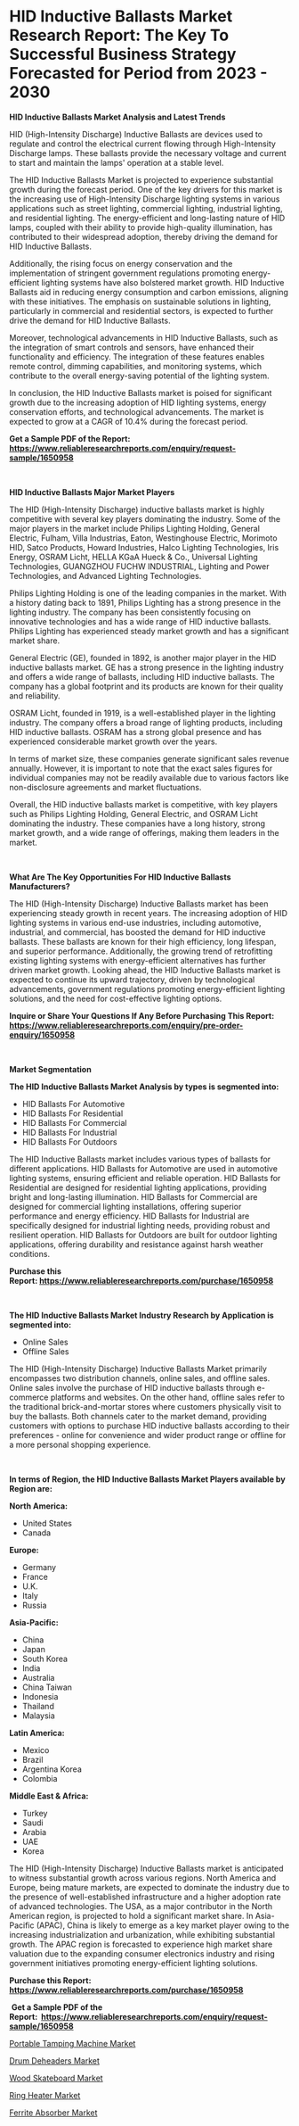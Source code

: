 <p><h1>HID Inductive Ballasts Market Research Report: The Key To Successful Business Strategy Forecasted for Period from 2023 - 2030</h1></p><p><strong>HID Inductive Ballasts Market Analysis and Latest Trends</strong></p>
<p><p>HID (High-Intensity Discharge) Inductive Ballasts are devices used to regulate and control the electrical current flowing through High-Intensity Discharge lamps. These ballasts provide the necessary voltage and current to start and maintain the lamps' operation at a stable level.</p><p>The HID Inductive Ballasts Market is projected to experience substantial growth during the forecast period. One of the key drivers for this market is the increasing use of High-Intensity Discharge lighting systems in various applications such as street lighting, commercial lighting, industrial lighting, and residential lighting. The energy-efficient and long-lasting nature of HID lamps, coupled with their ability to provide high-quality illumination, has contributed to their widespread adoption, thereby driving the demand for HID Inductive Ballasts.</p><p>Additionally, the rising focus on energy conservation and the implementation of stringent government regulations promoting energy-efficient lighting systems have also bolstered market growth. HID Inductive Ballasts aid in reducing energy consumption and carbon emissions, aligning with these initiatives. The emphasis on sustainable solutions in lighting, particularly in commercial and residential sectors, is expected to further drive the demand for HID Inductive Ballasts.</p><p>Moreover, technological advancements in HID Inductive Ballasts, such as the integration of smart controls and sensors, have enhanced their functionality and efficiency. The integration of these features enables remote control, dimming capabilities, and monitoring systems, which contribute to the overall energy-saving potential of the lighting system.</p><p>In conclusion, the HID Inductive Ballasts market is poised for significant growth due to the increasing adoption of HID lighting systems, energy conservation efforts, and technological advancements. The market is expected to grow at a CAGR of 10.4% during the forecast period.</p></p>
<p><strong>Get a Sample PDF of the Report:&nbsp; <a href="https://www.reliableresearchreports.com/enquiry/request-sample/1650958">https://www.reliableresearchreports.com/enquiry/request-sample/1650958</a></strong></p>
<p>&nbsp;</p>
<p><strong>HID Inductive Ballasts Major Market Players</strong></p>
<p><p>The HID (High-Intensity Discharge) inductive ballasts market is highly competitive with several key players dominating the industry. Some of the major players in the market include Philips Lighting Holding, General Electric, Fulham, Villa Industrias, Eaton, Westinghouse Electric, Morimoto HID, Satco Products, Howard Industries, Halco Lighting Technologies, Iris Energy, OSRAM Licht, HELLA KGaA Hueck & Co., Universal Lighting Technologies, GUANGZHOU FUCHW INDUSTRIAL, Lighting and Power Technologies, and Advanced Lighting Technologies.</p><p>Philips Lighting Holding is one of the leading companies in the market. With a history dating back to 1891, Philips Lighting has a strong presence in the lighting industry. The company has been consistently focusing on innovative technologies and has a wide range of HID inductive ballasts. Philips Lighting has experienced steady market growth and has a significant market share.</p><p>General Electric (GE), founded in 1892, is another major player in the HID inductive ballasts market. GE has a strong presence in the lighting industry and offers a wide range of ballasts, including HID inductive ballasts. The company has a global footprint and its products are known for their quality and reliability.</p><p>OSRAM Licht, founded in 1919, is a well-established player in the lighting industry. The company offers a broad range of lighting products, including HID inductive ballasts. OSRAM has a strong global presence and has experienced considerable market growth over the years.</p><p>In terms of market size, these companies generate significant sales revenue annually. However, it is important to note that the exact sales figures for individual companies may not be readily available due to various factors like non-disclosure agreements and market fluctuations.</p><p>Overall, the HID inductive ballasts market is competitive, with key players such as Philips Lighting Holding, General Electric, and OSRAM Licht dominating the industry. These companies have a long history, strong market growth, and a wide range of offerings, making them leaders in the market.</p></p>
<p>&nbsp;</p>
<p><strong>What Are The Key Opportunities For HID Inductive Ballasts Manufacturers?</strong></p>
<p><p>The HID (High-Intensity Discharge) Inductive Ballasts market has been experiencing steady growth in recent years. The increasing adoption of HID lighting systems in various end-use industries, including automotive, industrial, and commercial, has boosted the demand for HID inductive ballasts. These ballasts are known for their high efficiency, long lifespan, and superior performance. Additionally, the growing trend of retrofitting existing lighting systems with energy-efficient alternatives has further driven market growth. Looking ahead, the HID Inductive Ballasts market is expected to continue its upward trajectory, driven by technological advancements, government regulations promoting energy-efficient lighting solutions, and the need for cost-effective lighting options.</p></p>
<p><strong>Inquire or Share Your Questions If Any Before Purchasing This Report: <a href="https://www.reliableresearchreports.com/enquiry/pre-order-enquiry/1650958">https://www.reliableresearchreports.com/enquiry/pre-order-enquiry/1650958</a></strong></p>
<p>&nbsp;</p>
<p><strong>Market Segmentation</strong></p>
<p><strong>The HID Inductive Ballasts Market Analysis by types is segmented into:</strong></p>
<p><ul><li>HID Ballasts For Automotive</li><li>HID Ballasts For Residential</li><li>HID Ballasts For Commercial</li><li>HID Ballasts For Industrial</li><li>HID Ballasts For Outdoors</li></ul></p>
<p><p>The HID Inductive Ballasts market includes various types of ballasts for different applications. HID Ballasts for Automotive are used in automotive lighting systems, ensuring efficient and reliable operation. HID Ballasts for Residential are designed for residential lighting applications, providing bright and long-lasting illumination. HID Ballasts for Commercial are designed for commercial lighting installations, offering superior performance and energy efficiency. HID Ballasts for Industrial are specifically designed for industrial lighting needs, providing robust and resilient operation. HID Ballasts for Outdoors are built for outdoor lighting applications, offering durability and resistance against harsh weather conditions.</p></p>
<p><strong>Purchase this Report:&nbsp;<a href="https://www.reliableresearchreports.com/purchase/1650958">https://www.reliableresearchreports.com/purchase/1650958</a></strong></p>
<p>&nbsp;</p>
<p><strong>The HID Inductive Ballasts Market Industry Research by Application is segmented into:</strong></p>
<p><ul><li>Online Sales</li><li>Offline Sales</li></ul></p>
<p><p>The HID (High-Intensity Discharge) Inductive Ballasts Market primarily encompasses two distribution channels, online sales, and offline sales. Online sales involve the purchase of HID inductive ballasts through e-commerce platforms and websites. On the other hand, offline sales refer to the traditional brick-and-mortar stores where customers physically visit to buy the ballasts. Both channels cater to the market demand, providing customers with options to purchase HID inductive ballasts according to their preferences - online for convenience and wider product range or offline for a more personal shopping experience.</p></p>
<p>&nbsp;</p>
<p><strong>In terms of Region, the HID Inductive Ballasts Market Players available by Region are:</strong></p>
<p>
    <p> <strong> North America: </strong>
        <ul>
            <li>United States</li>
            <li>Canada</li>
        </ul>
        </p> 
    <p> <strong> Europe: </strong>
        <ul>
            <li>Germany</li>
            <li>France</li>
            <li>U.K.</li>
            <li>Italy</li>
            <li>Russia</li>
        </ul>
        </p> 
    <p> <strong> Asia-Pacific: </strong>
        <ul>
            <li>China</li>
            <li>Japan</li>
            <li>South Korea</li>
            <li>India</li>
            <li>Australia</li>
            <li>China Taiwan</li>
            <li>Indonesia</li>
            <li>Thailand</li>
            <li>Malaysia</li>
        </ul>
        </p> 
    <p> <strong> Latin America: </strong>
        <ul>
            <li>Mexico</li>
            <li>Brazil</li>
            <li>Argentina Korea</li>
            <li>Colombia</li>
        </ul>
        </p> 
    <p> <strong> Middle East & Africa: </strong>
        <ul>
            <li>Turkey</li>
            <li>Saudi</li>
            <li>Arabia</li>
            <li>UAE</li>
            <li>Korea</li>
        </ul>
    </p>
    </p>
<p><p>The HID (High-Intensity Discharge) Inductive Ballasts market is anticipated to witness substantial growth across various regions. North America and Europe, being mature markets, are expected to dominate the industry due to the presence of well-established infrastructure and a higher adoption rate of advanced technologies. The USA, as a major contributor in the North American region, is projected to hold a significant market share. In Asia-Pacific (APAC), China is likely to emerge as a key market player owing to the increasing industrialization and urbanization, while exhibiting substantial growth. The APAC region is forecasted to experience high market share valuation due to the expanding consumer electronics industry and rising government initiatives promoting energy-efficient lighting solutions.</p></p>
<p><strong>Purchase this Report: <a href="https://www.reliableresearchreports.com/purchase/1650958">https://www.reliableresearchreports.com/purchase/1650958</a></strong></p>
<p>&nbsp;<strong>Get a Sample PDF of the Report:&nbsp;&nbsp;<a href="https://www.reliableresearchreports.com/enquiry/request-sample/1650958">https://www.reliableresearchreports.com/enquiry/request-sample/1650958</a></strong></p>
<p><strong></strong></p>
<p><p><a href="https://medium.com/@elisamohr1910/portable-tamping-machine-market-size-growth-forecast-2023-2030-ecbb21abd303">Portable Tamping Machine Market</a></p><p><a href="https://www.linkedin.com/pulse/drum-deheaders-market-size-2023-2030-global-industrial-zhrlc/">Drum Deheaders Market</a></p><p><a href="https://medium.com/@evalynkoepp98698/wood-skateboard-market-size-growth-forecast-2023-2030-d97319e39478">Wood Skateboard Market</a></p><p><a href="https://www.linkedin.com/pulse/decoding-ring-heater-market-deep-dive-latest-trends-segmentation-fb97c/">Ring Heater Market</a></p><p><a href="https://www.linkedin.com/pulse/ferrite-absorber-market-size-growth-forecast-from-2023-vwnec/">Ferrite Absorber Market</a></p></p>